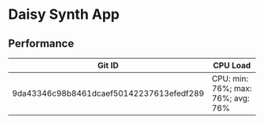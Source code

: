 # Daisy Synth App

## Performance
| Git ID | CPU Load |
| ------ | -------- |
| 9da43346c98b8461dcaef50142237613efedf289 | CPU: min: 76%; max: 76%; avg: 76% | 
